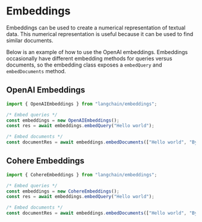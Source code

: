 # Embeddings

Embeddings can be used to create a numerical representation of textual data. This numerical representation is useful because it can be used to find similar documents.

Below is an example of how to use the OpenAI embeddings. Embeddings occasionally have different embedding methods for queries versus documents, so the embedding class exposes a `embedQuery` and `embedDocuments` method.

## OpenAI Embeddings
```typescript
import { OpenAIEmbeddings } from "langchain/embeddings";

/* Embed queries */
const embeddings = new OpenAIEmbeddings();
const res = await embeddings.embedQuery("Hello world");

/* Embed documents */
const documentRes = await embeddings.embedDocuments(["Hello world", "Bye bye"]);
```

## Cohere Embeddings
```typescript
import { CohereEmbeddings } from "langchain/embeddings";

/* Embed queries */
const embeddings = new CohereEmbeddings();
const res = await embeddings.embedQuery("Hello world");

/* Embed documents */
const documentRes = await embeddings.embedDocuments(["Hello world", "Bye bye"]);
```
